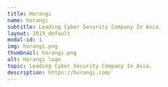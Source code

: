 ```yaml
---
title: Horangi
name: horangi
subtitle: Leading Cyber Security Company In Asia.
layout: 2019_default
modal-id: 1
img: horangi.png
thumbnail: horangi.png
alt: Horangi logo
topic: Leading Cyber Security Company In Asia.
description: https://horangi.com/
---
```

